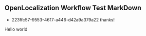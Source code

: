 ## OpenLocalization Workflow Test MarkDown
* 223ffc57-9553-4617-a446-d42a9a379a22 
thanks!

Hello world